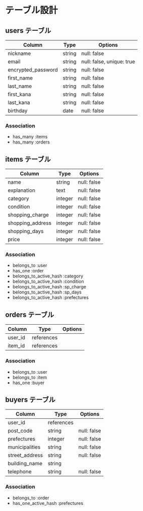 # テーブル設計

## users テーブル

| Column             | Type   | Options                   |
| ------------------ | ------ | ------------------------- |
| nickname           | string | null: false               |
| email              | string | null: false, unique: true |
| encrypted_password | string | null: false               |
| first_name         | string | null: false               |
| last_name          | string | null: false               |
| first_kana         | string | null: false               |
| last_kana          | string | null: false               |
| birthday           | date   | null: false               |

### Association

- has_many :items
- has_many :orders


## items テーブル

| Column           | Type    | Options      |
| ---------------- | ------- | -----------  |
| name             | string  | null: false  |
| explanation      | text    | null: false  |
| category         | integer | null: false  |
| condition        | integer | null: false  |
| shopping_charge  | integer | null: false  |
| shopping_address | integer | null: false  |
| shopping_days    | integer | null: false  |
| price            | integer | null: false  |

### Association

- belongs_to :user
- has_one :order
- belongs_to_active_hash :category
- belongs_to_active_hash :condition
- belongs_to_active_hash :sp_charge
- belongs_to_active_hash :sp_days
- belongs_to_active_hash :prefectures


## orders テーブル

| Column  | Type       | Options  |
| ------- | ---------- | -------- |
| user_id | references |          |
| item_id | references |          |

### Association

- belongs_to :user
- belongs_to :item
- has_one :buyer


## buyers テーブル

| Column         | Type       | Options     |
| -------------- | ---------- | ----------- |
| user_id        | references |             |
| post_code      | string     | null: false |
| prefectures    | integer    | null: false |
| municipalities | string     | null: false |
| street_address | string     | null: false |
| building_name  | string     |             |
| telephone      | string     | null: false |

### Association

- belongs_to :order
- has_one_active_hash :prefectures
